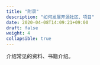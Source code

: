 ```yaml
---
title: "附录"
description: "如何发展开源社区、项目"
date: 2020-04-08T14:09:21+09:00
draft: false
weight: 4
collapsible: true
---
```


介绍常见的资料、书籍介绍。
